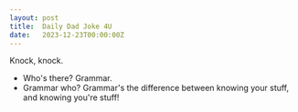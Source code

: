 ```yaml
---
layout: post
title:  Daily Dad Joke 4U
date:   2023-12-23T00:00:00Z
---
```

Knock, knock.
- Who's there?
Grammar.
- Grammar who?
Grammar's the difference between knowing your stuff, and knowing you're stuff!
